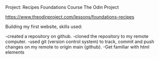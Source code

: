 Project: Recipes Foundations Course
The Odin Project

https://www.theodinproject.com/lessons/foundations-recipes

Building my first website, skills used:

-created a repository on github.
-cloned the repository to my remote computer.
-used git (version control system) to track, commit and push changes on my remote to origin main (github).
-Get familiar with html elements